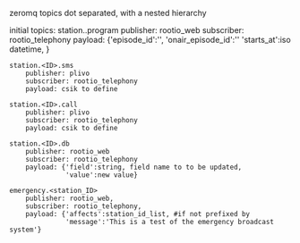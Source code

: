 zeromq topics
    dot separated, with a nested hierarchy

initial topics:
    station.<ID>.program
        publisher: rootio_web
        subscriber: rootio_telephony
        payload: {'episode_id':'',
                  'onair_episode_id':''
                  'starts_at':iso datetime,
        }

    station.<ID>.sms
        publisher: plivo
        subscriber: rootio_telephony
        payload: csik to define

    station.<ID>.call
        publisher: plivo
        subscriber: rootio_telephony
        payload: csik to define

    station.<ID>.db
        publisher: rootio_web
        subscriber: rootio_telephony
        payload: {'field':string, field name to to be updated,
                  'value':new value}

    emergency.<station_ID>
        publisher: rootio_web,
        subscriber: rootio_telephony,
        payload: {'affects':station_id_list, #if not prefixed by
                  'message':'This is a test of the emergency broadcast system'} 
